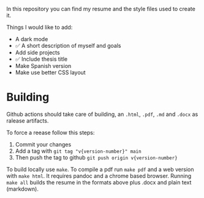 In this repository you can find my resume and the style files used to create it.

Things I would like to add:
   - A dark mode
   - ✅ A short description of myself and goals
   - Add side projects
   - ✅ Include thesis title
   - Make Spanish version
   - Make use better CSS layout

# Building

Github actions should take care of building, an `.html`, `.pdf`, `.md` and `.docx` as ralease artifacts.

To force a reease follow this steps:
 1. Commit your changes
 2. Add a tag with `git tag "v{version-number}" main`
 3. Then push the tag to github `git push origin v{version-number}`

To build locally use `make`. To compile a pdf run `make pdf` and a web version with `make html`. It requires pandoc and
a chrome based browser. Running `make all` builds the resume in the formats above plus .docx and plain text (markdown).

<!-- The `.pdf` is generated by downloading and installing chromium as a snap. This is not ideal because it is slow. -->